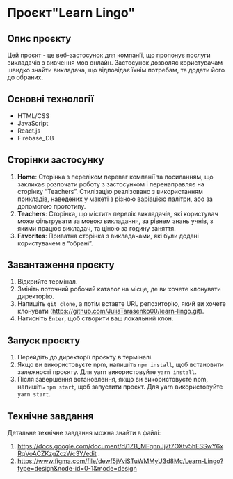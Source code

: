 # Проєкт"Learn Lingo"

## Опис проєкту

Цей проєкт - це веб-застосунок для компанії, що пропонує послуги викладачів з
вивчення мов онлайн. Застосунок дозволяє користувачам швидко знайти викладача,
що відповідає їхнім потребам, та додати його до обраних.

## Основні технології

- HTML/CSS
- JavaScript
- React.js
- Firebase_DB

## Сторінки застосунку

1. **Home**: Сторінка з переліком переваг компанії та посиланням, що закликає
   розпочати роботу з застосунком і перенаправляє на сторінку “Teachers”.
   Стилізацію реалізовано з використанням прикладів, наведених у макеті з різною
   варіацією палітри, або за допомогою прототипу.
2. **Teachers**: Сторінка, що містить перелік викладачів, які користувач може
   фільтрувати за мовою викладання, за рівнем знань учнів, з якими працює
   викладач, та ціною за годину заняття.
3. **Favorites**: Приватна сторінка з викладачами, які були додані користувачем
   в “обрані”.

## Завантаження проєкту

1. Відкрийте термінал.
2. Змініть поточний робочий каталог на місце, де ви хочете клонувати директорію.
3. Напишіть `git clone`, а потім вставте URL репозиторію, який ви хочете
   клонувати (https://github.com/JuliaTarasenko00/learn-lingo.git).
4. Натисніть `Enter`, щоб створити ваш локальний клон.

## Запуск проєкту

1. Перейдіть до директорії проєкту в терміналі.
2. Якщо ви використовуєте npm, напишіть `npm install`, щоб встановити залежності
   проєкту. Для yarn використовуйте `yarn install`.
3. Після завершення встановлення, якщо ви використовуєте npm, напишіть
   `npm start`, щоб запустити проєкт. Для yarn використовуйте `yarn start`.

## Технічне завдання

Детальне технічне завдання можна знайти в файлі:

1. https://docs.google.com/document/d/1ZB_MFgnnJj7t7OXtv5hESSwY6xRgVoACZKzgZczWc3Y/edit
   .
2. https://www.figma.com/file/dewf5jVviSTuWMMyU3d8Mc/Learn-Lingo?type=design&node-id=0-1&mode=design
